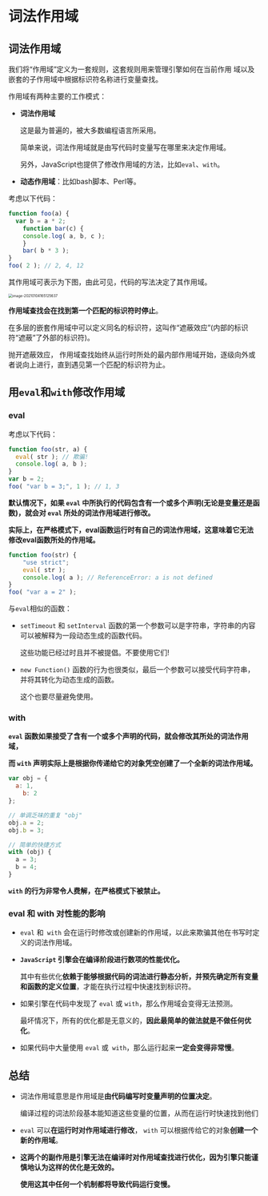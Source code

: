 # 词法作用域

## 词法作用域

我们将“作用域”定义为一套规则，这套规则用来管理引擎如何在当前作用 域以及嵌套的子作用域中根据标识符名称进行变量查找。

作用域有两种主要的工作模式：

* **词法作用域**

  这是最为普遍的，被大多数编程语言所采用。

  简单来说，词法作用域就是由写代码时变量写在哪里来决定作用域。

  另外，JavaScript也提供了修改作用域的方法，比如```eval```、```with```。

* **动态作用域**：比如bash脚本、Perl等。

考虑以下代码：

```javascript
function foo(a) { 
  var b = a * 2;
	function bar(c) { 
    console.log( a, b, c );
	}
	bar( b * 3 );
}
foo( 2 ); // 2, 4, 12
```

其作用域可表示为下图，由此可见，代码的写法决定了其作用域。

<img src="https://tva1.sinaimg.cn/large/0081Kckwgy1gmbrhvnk6xj30la0d8abt.jpg" alt="image-20210104165125637" style="zoom:50%;" />

**作用域查找会在找到第一个匹配的标识符时停止**。

在多层的嵌套作用域中可以定义同名的标识符，这叫作“遮蔽效应”(内部的标识符“遮蔽”了外部的标识符)。

抛开遮蔽效应， 作用域查找始终从运行时所处的最内部作用域开始，逐级向外或者说向上进行，直到遇见第一个匹配的标识符为止。

## 用```eval```和```with```修改作用域

### eval

考虑以下代码：

```javascript
function foo(str, a) {
  eval( str ); // 欺骗!
  console.log( a, b );
}
var b = 2;
foo( "var b = 3;", 1 ); // 1, 3
```

**默认情况下，如果 ```eval``` 中所执行的代码包含有一个或多个声明(无论是变量还是函数)，就会对 ```eval``` 所处的词法作用域进行修改。**

**实际上，在严格模式下，eval函数运行时有自己的词法作用域，这意味着它无法修改eval函数所处的作用域。**

```javascript
function foo(str) {
	"use strict";
	eval( str );
	console.log( a ); // ReferenceError: a is not defined
}
foo( "var a = 2" );
```

与```eval```相似的函数：

* ```setTimeout``` 和 ```setInterval``` 函数的第一个参数可以是字符串，字符串的内容可以被解释为一段动态生成的函数代码。

  这些功能已经过时且并不被提倡。不要使用它们!

* ```new Function()``` 函数的行为也很类似，最后一个参数可以接受代码字符串，并将其转化为动态生成的函数。

  这个也要尽量避免使用。

### with

**```eval``` 函数如果接受了含有一个或多个声明的代码，就会修改其所处的词法作用域，**

**而 ```with``` 声明实际上是根据你传递给它的对象凭空创建了一个全新的词法作用域。**

```javascript
var obj = {
  a: 1,
	b: 2
};

// 单调乏味的重复 "obj"
obj.a = 2;
obj.b = 3;

// 简单的快捷方式
with (obj) {
  a = 3;
  b = 4;
}
```

**```with``` 的行为非常令人费解，在严格模式下被禁止。**

### eval 和 with 对性能的影响

* ```eval``` 和``` with``` 会在运行时修改或创建新的作用域，以此来欺骗其他在书写时定义的词法作用域。

* **```JavaScript``` 引擎会在编译阶段进行数项的性能优化。**

  其中有些优化**依赖于能够根据代码的词法进行静态分析，并预先确定所有变量和函数的定义位置**，才能在执行过程中快速找到标识符。

* 如果引擎在代码中发现了 ```eval``` 或 ```with```，那么作用域会变得无法预测。

  最坏情况下，所有的优化都是无意义的，**因此最简单的做法就是不做任何优化**。

* 如果代码中大量使用 ```eval``` 或``` with```，那么运行起来**一定会变得非常慢**。

## 总结

* 词法作用域意思是作用域是**由代码编写时变量声明的位置决定**。

  编译过程的词法阶段基本能知道这些变量的位置，从而在运行时快速找到他们

* ```eval``` 可以**在运行时对作用域进行修改**， ```with``` 可以根据传给它的对象**创建一个新的作用域**。

* **这两个的副作用是引擎无法在编译时对作用域查找进行优化，因为引擎只能谨慎地认为这样的优化是无效的。**

  **使用这其中任何一个机制都将导致代码运行变慢。**